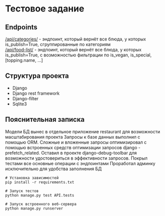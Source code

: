 # Тестовое задание

## Endpoints
<a href='http://127.0.0.1:8000/api/categories/'>/api/categories/</a> - эндпоинт, который вернёт все блюда, у которых is_publish=True, сгруппированные по категориям<br>
<a href='http://127.0.0.1:8000/api/food-list/'>/api/food-list/</a> - эндпоинт, который вернёт все блюда, у которых is_publish=True, с возможностью фильтрации по is_vegan, is_special, [topping.name, …]

## Структура проекта
- Django
- Django rest framework
- Django-filter
- Sqlite3

## Пояснительная записка
Модели БД вынес в отдельное приложение restaurant для возможности масштабирования проекта
Запросы к базе данных выполнил с помощью ORM. Сложные и вложенные запросы оптимизировал с помощью встроенных средств оптимизации запросов django - prefetch_related. Оставил в проекте django-debug-toolbar для возможности удостовериться в эффективности запросов.
Покрыл тестами все основные операции с эндпоинтами
Проработал админку исключительно для удобства заполнения БД

```
# Установка зависимостей
pip install -r requirements.txt

# Запуск тестов
python manage.py test API.tests

# Запуск встроенного веб-сервера
python manage.py runserver
```
